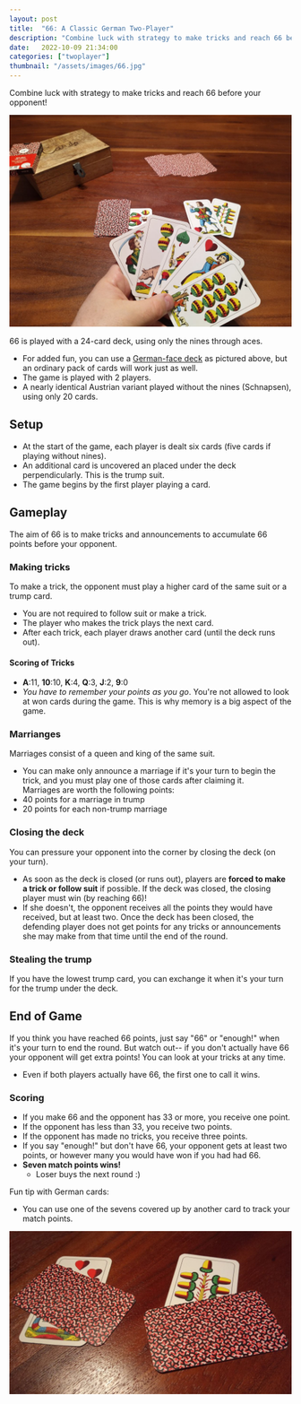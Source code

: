 ```yaml
---
layout: post
title:  "66: A Classic German Two-Player"
description: "Combine luck with strategy to make tricks and reach 66 before your opponent!"
date:   2022-10-09 21:34:00
categories: ["twoplayer"]
thumbnail: "/assets/images/66.jpg"
---
```

Combine luck with strategy to make tricks and reach 66 before your opponent! 

![](/assets/images/66.jpg)

66 is played with a 24-card deck, using only the nines through aces.
- For added fun, you can use a [German-face deck](https://www.piatnik.com/spiele/spielkarten/regionale-karten/blitz-salzburger) as pictured above, but an ordinary pack of cards will work just as well.
- The game is played with 2 players.  
- A nearly identical Austrian variant played without the nines (Schnapsen), using only 20 cards.

## Setup
- At the start of the game, each player is dealt six cards (five cards if playing without nines).
- An additional card is uncovered an placed under the deck perpendicularly. This is the trump suit.
- The game begins by the first player playing a card.

## Gameplay
The aim of 66 is to make tricks and announcements to accumulate 66 points before your opponent. 

### Making tricks
To make a trick, the opponent must play a higher card of the same suit or a trump card.
  - You are not required to follow suit or make a trick.
  - The player who makes the trick plays the next card. 
  - After each trick, each player draws another card (until the deck runs out).
  
#### Scoring of Tricks
- __A__:11, __10__:10, __K__:4, __Q__:3, __J__:2, __9__:0
- *You have to remember your points as you go*. You're not allowed to look at won cards during the game. This is why memory is a big aspect of the game.
 

### Marrianges

Marriages consist of a queen and king of the same suit.
- You can make only announce a marriage if it's your turn to begin the trick, and you must play one of those cards after claiming it.  
Marriages are worth the following points:  
- 40 points for a marriage in trump
- 20 points for each non-trump marriage 

### Closing the deck
You can pressure your opponent into the corner by closing the deck (on your turn).
- As soon as the deck is closed (or runs out), players are __forced to make a trick or follow suit__ if possible.
If the deck was closed, the closing player must win (by reaching 66)!
- If she doesn't, the opponent receives all the points they would have received, but at least two.
Once the deck has been closed, the defending player does not get points for any tricks or announcements she may make from that time until the end of the round.  

### Stealing the trump
If you have the lowest trump card, you can exchange it when it's your turn for the trump under the deck.  

## End of Game
If you think you have reached 66 points, just say "66" or "enough!" when it's your turn to end the round. But watch out-- if you don't actually have 66 your opponent will get extra points! You can look at your tricks at any time.
  - Even if both players actually have 66, the first one to call it wins.  
### Scoring
  - If you make 66 and the opponent has 33 or more, you receive one point.
  - If the opponent has less than 33, you receive two points.
  - If the opponent has made no tricks, you receive three points.
  - If you say "enough!" but don't have 66, your opponent gets at least two points, or however many you would have won if you had had 66.
  - __Seven match points wins!__
    - Loser buys the next round :)

Fun tip with German cards:
- You can use one of the sevens covered up by another card to track your match points.

![](/assets/images/score66.jpg)